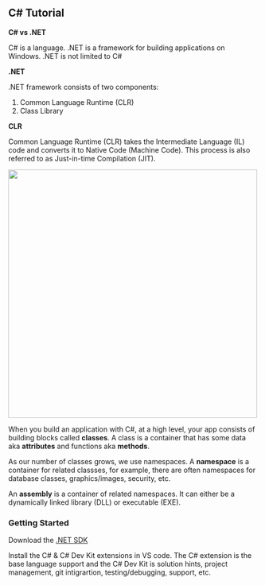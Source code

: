 <h2>C# Tutorial</h2>

**C# vs .NET**

C# is a language. .NET is a framework for building applications on Windows. .NET is not limited to C#

**.NET**

.NET framework consists of two components:

1) Common Language Runtime (CLR) 
2) Class Library

**CLR**

Common Language Runtime (CLR) takes the Intermediate Language (IL) code and converts it to Native Code (Machine Code). This process is also referred to as Just-in-time Compilation (JIT).

<img src="https://github.com/markbuckle/Csharp-Tutorial/blob/main/C%23-tutorial-img1.png" width=500>

When you build an application with C#, at a high level, your app consists of building blocks called **classes**. A class is a container that has some data aka **attributes** and functions aka **methods**. 

As our number of classes grows, we use namespaces. A **namespace** is a container for related classses, for example, there are often namespaces for database classes, graphics/images, security, etc.

An **assembly** is a container of related namespaces. It can either be a dynamically linked library (DLL) or executable (EXE). 

<h3>Getting Started</h3>

Download the [.NET SDK](https://dotnet.microsoft.com/en-us/download/dotnet/sdk-for-vs-code?utm_source=vs-code&amp;utm_medium=referral&amp;utm_campaign=sdk-install)

Install the C# & C# Dev Kit extensions in VS code. The C# extension is the base language support and the C# Dev Kit is solution hints, project management, git intigrartion, testing/debugging, support, etc.




